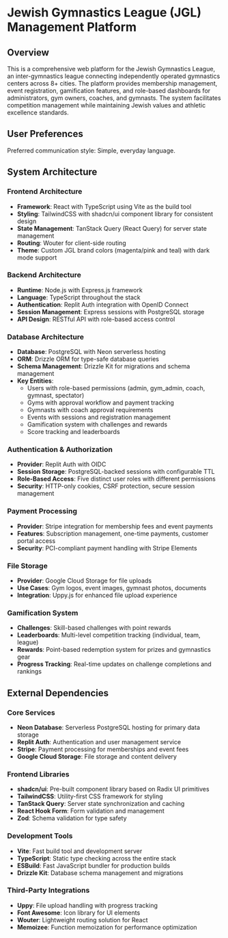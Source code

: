 # Jewish Gymnastics League (JGL) Management Platform

## Overview

This is a comprehensive web platform for the Jewish Gymnastics League, an inter-gymnastics league connecting independently operated gymnastics centers across 8+ cities. The platform provides membership management, event registration, gamification features, and role-based dashboards for administrators, gym owners, coaches, and gymnasts. The system facilitates competition management while maintaining Jewish values and athletic excellence standards.

## User Preferences

Preferred communication style: Simple, everyday language.

## System Architecture

### Frontend Architecture
- **Framework**: React with TypeScript using Vite as the build tool
- **Styling**: TailwindCSS with shadcn/ui component library for consistent design
- **State Management**: TanStack Query (React Query) for server state management
- **Routing**: Wouter for client-side routing
- **Theme**: Custom JGL brand colors (magenta/pink and teal) with dark mode support

### Backend Architecture
- **Runtime**: Node.js with Express.js framework
- **Language**: TypeScript throughout the stack
- **Authentication**: Replit Auth integration with OpenID Connect
- **Session Management**: Express sessions with PostgreSQL storage
- **API Design**: RESTful API with role-based access control

### Database Architecture
- **Database**: PostgreSQL with Neon serverless hosting
- **ORM**: Drizzle ORM for type-safe database queries
- **Schema Management**: Drizzle Kit for migrations and schema management
- **Key Entities**:
  - Users with role-based permissions (admin, gym_admin, coach, gymnast, spectator)
  - Gyms with approval workflow and payment tracking
  - Gymnasts with coach approval requirements
  - Events with sessions and registration management
  - Gamification system with challenges and rewards
  - Score tracking and leaderboards

### Authentication & Authorization
- **Provider**: Replit Auth with OIDC
- **Session Storage**: PostgreSQL-backed sessions with configurable TTL
- **Role-Based Access**: Five distinct user roles with different permissions
- **Security**: HTTP-only cookies, CSRF protection, secure session management

### Payment Processing
- **Provider**: Stripe integration for membership fees and event payments
- **Features**: Subscription management, one-time payments, customer portal access
- **Security**: PCI-compliant payment handling with Stripe Elements

### File Storage
- **Provider**: Google Cloud Storage for file uploads
- **Use Cases**: Gym logos, event images, gymnast photos, documents
- **Integration**: Uppy.js for enhanced file upload experience

### Gamification System
- **Challenges**: Skill-based challenges with point rewards
- **Leaderboards**: Multi-level competition tracking (individual, team, league)
- **Rewards**: Point-based redemption system for prizes and gymnastics gear
- **Progress Tracking**: Real-time updates on challenge completions and rankings

## External Dependencies

### Core Services
- **Neon Database**: Serverless PostgreSQL hosting for primary data storage
- **Replit Auth**: Authentication and user management service
- **Stripe**: Payment processing for memberships and event fees
- **Google Cloud Storage**: File storage and content delivery

### Frontend Libraries
- **shadcn/ui**: Pre-built component library based on Radix UI primitives
- **TailwindCSS**: Utility-first CSS framework for styling
- **TanStack Query**: Server state synchronization and caching
- **React Hook Form**: Form validation and management
- **Zod**: Schema validation for type safety

### Development Tools
- **Vite**: Fast build tool and development server
- **TypeScript**: Static type checking across the entire stack
- **ESBuild**: Fast JavaScript bundler for production builds
- **Drizzle Kit**: Database schema management and migrations

### Third-Party Integrations
- **Uppy**: File upload handling with progress tracking
- **Font Awesome**: Icon library for UI elements
- **Wouter**: Lightweight routing solution for React
- **Memoizee**: Function memoization for performance optimization